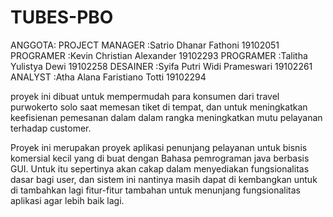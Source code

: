 # TUBES-PBO

ANGGOTA:
PROJECT MANAGER :Satrio Dhanar Fathoni        19102051
PROGRAMER       :Kevin Christian Alexander    19102293
PROGRAMER       :Talitha Yulistya Dewi        19102258
DESAINER        :Syifa Putri Widi Prameswari  19102261
ANALYST         :Atha Alana Faristiano Totti  19102294


proyek ini dibuat untuk mempermudah para konsumen dari travel purwokerto
solo saat memesan tiket di tempat, dan untuk meningkatkan 
keefisienan pemesanan dalam dalam rangka meningkatkan
mutu pelayanan terhadap customer.

Proyek ini merupakan proyek aplikasi penunjang pelayanan untuk bisnis komersial kecil yang di buat dengan Bahasa pemrograman java berbasis GUI. Untuk itu sepertinya akan cakap dalam menyediakan fungsionalitas dasar bagi user, dan sistem ini nantinya masih dapat di kembangkan untuk di tambahkan lagi fitur-fitur tambahan untuk menunjang fungsionalitas aplikasi agar lebih baik lagi.



